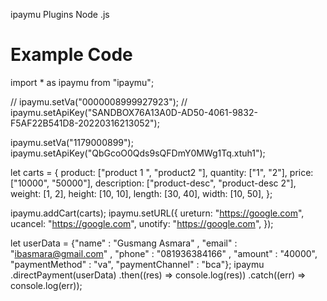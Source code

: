 ipaymu Plugins Node .js 
<p></p>
<h1>Example Code </h1> 
<p></p>

import * as ipaymu from "ipaymu";

// ipaymu.setVa("0000008999927923");
// ipaymu.setApiKey("SANDBOX76A13A0D-AD50-4061-9832-F5AF22B541D8-20220316213052");

ipaymu.setVa("1179000899");
ipaymu.setApiKey("QbGcoO0Qds9sQFDmY0MWg1Tq.xtuh1");

let carts = {
    product: ["product 1 ", "product2 "],
    quantity: ["1", "2"],
    price: ["10000", "50000"],
    description: ["product-desc", "product-desc 2"],
    weight: [1, 2],
    height: [10, 10],
    length: [30, 40],
    width: [10, 50],
};

ipaymu.addCart(carts);
ipaymu.setURL({
    ureturn: "https://google.com",
    ucancel: "https://google.com",
    unotify: "https://google.com",
});

let userData = {"name" : "Gusmang Asmara" , "email" : "ibasmara@gmail.com" , "phone" : "081936384166" , "amount" : "40000", "paymentMethod" : "va", "paymentChannel" : "bca"};
ipaymu
    .directPayment(userData)
    .then((res) => console.log(res))
    .catch((err) => console.log(err));